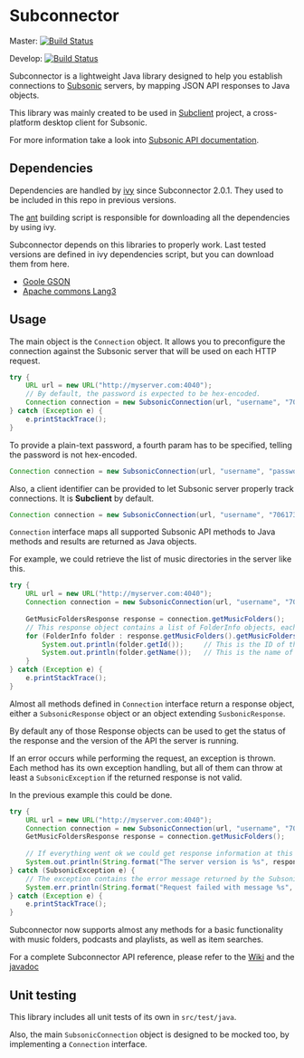 Subconnector
======================

Master: [![Build Status](https://travis-ci.org/acelaya/subclient-subconnector.svg?branch=master)](https://travis-ci.org/acelaya/subclient-subconnector)

Develop: [![Build Status](https://travis-ci.org/acelaya/subclient-subconnector.svg?branch=develop)](https://travis-ci.org/acelaya/subclient-subconnector)

Subconnector is a lightweight Java library designed to help you establish connections to [Subsonic](http://www.subsonic.org/pages/index.jsp) servers, by mapping JSON API responses to Java objects.

This library was mainly created to be used in [Subclient](http://www.subclient.net) project, a cross-platform desktop client for Subsonic.

For more information take a look into [Subsonic API documentation](http://www.subsonic.org/pages/api.jsp).

Dependencies
----------------------

Dependencies are handled by [ivy](http://ant.apache.org/ivy/) since Subconnector 2.0.1. They used to be included in this repo in previous versions.

The [ant](http://ant.apache.org/) building script is responsible for downloading all the dependencies by using ivy.

Subconnector depends on this libraries to properly work. Last tested versions are defined in ivy dependencies script, but you can download them from here.

- [Goole GSON](https://code.google.com/p/google-gson/downloads/list)
- [Apache commons Lang3](http://commons.apache.org/proper/commons-lang/download_lang.cgi)

Usage
----------------------

The main object is the `Connection` object. It allows you to preconfigure the connection against the Subsonic server that will be used on each HTTP request.

```java
try {
    URL url = new URL("http://myserver.com:4040");
    // By default, the password is expected to be hex-encoded.
    Connection connection = new SubsonicConnection(url, "username", "70617373776F7264");
} catch (Exception e) {
    e.printStackTrace();
}
```

To provide a plain-text password, a fourth param has to be specified, telling the password is not hex-encoded.

```java
Connection connection = new SubsonicConnection(url, "username", "password", true);
```

Also, a client identifier can be provided to let Subsonic server properly track connections. It is **Subclient** by default.

```java
Connection connection = new SubsonicConnection(url, "username", "70617373776F7264", "MyAppName");
```

`Connection` interface maps all supported Subsonic API methods to Java methods and results are returned as Java objects.

For example, we could retrieve the list of music directories in the server like this.

```java
try {
    URL url = new URL("http://myserver.com:4040");
    Connection connection = new SubsonicConnection(url, "username", "70617373776F7264");
    
    GetMusicFoldersResponse response = connection.getMusicFolders();
    // This response object contains a list of FolderInfo objects, each one of them wraps the name and the ID of one of the folders
    for (FolderInfo folder : response.getMusicFolders().getMusicFoldersArray()) {
        System.out.println(folder.getId());     // This is the ID of the folder
        System.out.println(folder.getName());   // This is the name of the folder
    }
} catch (Exception e) {
    e.printStackTrace();
}
```

Almost all methods defined in `Connection` interface return a response object, either a `SubsonicResponse` object or an object extending `SusbonicResponse`.

By default any of those Response objects can be used to get the status of the response and the version of the API the server is running.

If an error occurs while performing the request, an exception is thrown. Each method has its own exception handling, but all of them can throw at least a `SubsonicException` if the returned response is not valid.

In the previous example this could be done.

```java
try {
    URL url = new URL("http://myserver.com:4040");
    Connection connection = new SubsonicConnection(url, "username", "70617373776F7264");        
    GetMusicFoldersResponse response = connection.getMusicFolders();
    
    // If everything went ok we could get response information at this point.
    System.out.println(String.format("The server version is %s", response.getVersion()));
} catch (SubsonicException e) {
    // The exception contains the error message returned by the Subsonic server
    System.err.println(String.format("Request failed with message %s", e.getMessage()));
} catch (Exception e) {
    e.printStackTrace();
}
```

Subconnector now supports almost any methods for a basic functionality with music folders, podcasts and playlists, as well as item searches.

For a complete Subconnector API reference, please refer to the [Wiki](https://github.com/acelaya/subclient-subconnector/wiki) and the [javadoc](http://www.subclient.net/subconnector-javadoc)

Unit testing
----------------------

This library includes all unit tests of its own in `src/test/java`.

Also, the main `SubsonicConnection` object is designed to be mocked too, by implementing a `Connection` interface.
